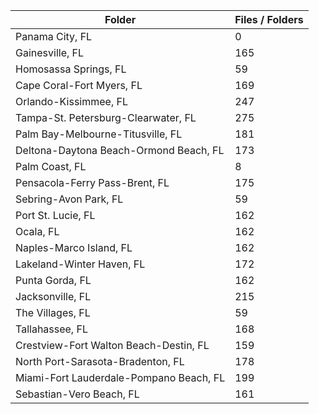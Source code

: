 | Folder                                  |   Files / Folders |
|-----------------------------------------|-------------------|
| Panama City, FL                         |                 0 |
| Gainesville, FL                         |               165 |
| Homosassa Springs, FL                   |                59 |
| Cape Coral-Fort Myers, FL               |               169 |
| Orlando-Kissimmee, FL                   |               247 |
| Tampa-St. Petersburg-Clearwater, FL     |               275 |
| Palm Bay-Melbourne-Titusville, FL       |               181 |
| Deltona-Daytona Beach-Ormond Beach, FL  |               173 |
| Palm Coast, FL                          |                 8 |
| Pensacola-Ferry Pass-Brent, FL          |               175 |
| Sebring-Avon Park, FL                   |                59 |
| Port St. Lucie, FL                      |               162 |
| Ocala, FL                               |               162 |
| Naples-Marco Island, FL                 |               162 |
| Lakeland-Winter Haven, FL               |               172 |
| Punta Gorda, FL                         |               162 |
| Jacksonville, FL                        |               215 |
| The Villages, FL                        |                59 |
| Tallahassee, FL                         |               168 |
| Crestview-Fort Walton Beach-Destin, FL  |               159 |
| North Port-Sarasota-Bradenton, FL       |               178 |
| Miami-Fort Lauderdale-Pompano Beach, FL |               199 |
| Sebastian-Vero Beach, FL                |               161 |